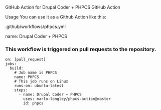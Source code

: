 GitHub Action for Drupal Coder + PHPCS
GitHub Action 

Usage
You can use it as a Github Action like this:

.github/workflows/phpcs.yml

name: Drupal Coder + PHPCS
### This workflow is triggered on pull requests to the repository.

```
on: [pull_request]
jobs:
  build:
    # Job name is PHPCS
    name: PHPCS
    # This job runs on Linux
    runs-on: ubuntu-latest
    steps:
      - name: Drupal Coder + PHPCS
        uses: marlo-longley/phpcs-action@master
        id: phpcs
```
